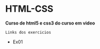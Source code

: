 # HTML-CSS


 <strong> Curso de html5 e css3 do curso em video</strong>
 
    Links dos exercicios
 
 <ul>  
    <li><a href="https://mariojnegrao.github.io/HTML-CSS/Exercicios/Ex001/index.html"></a>Ex01</li>
 </ul>